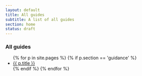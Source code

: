 ```yaml
---
layout: default
title: All guides
subtitle: A list of all guides
section: home
status: draft
---
```


<div class="topic">
  <h3>All guides</h3>
<ul>
{% for p in site.pages %}
  {% if p.section == 'guidance' %}
  <li> 
      <a href="{{ p.url }}" title="{{ p.subtitle }}">{{ p.title }}</a>
  </li>
  {% endif %}
{% endfor %}
</ul>